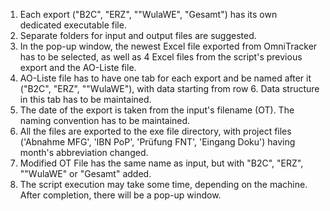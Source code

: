 1. Each export ("B2C", "ERZ", ""WulaWE", "Gesamt") has its own dedicated executable file.
2. Separate folders for input and output files are suggested.
3. In the pop-up window, the newest Excel file exported from OmniTracker has to be selected, as well as 4 Excel files from the script's previous export and the AO-Liste file.
4. AO-Liste file has to have one tab for each export and be named after it ("B2C", "ERZ", ""WulaWE"), with data starting from row 6. Data structure in this tab has to be maintained.
5. The date of the export is taken from the input's filename (OT). The naming convention has to be maintained.
6. All the files are exported to the exe file directory, with project files ('Abnahme MFG', 'IBN PoP', 'Prüfung FNT', 'Eingang Doku') having month's abbreviation changed.
7. Modified OT File has the same name as input, but with "B2C", "ERZ", ""WulaWE" or "Gesamt" added.
8. The script execution may take some time, depending on the machine. After completion, there will be a pop-up window.
